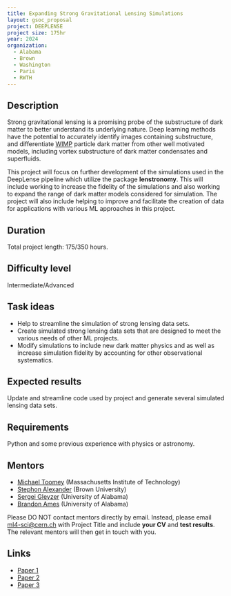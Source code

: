 ```yaml
---
title: Expanding Strong Gravitational Lensing Simulations 
layout: gsoc_proposal
project: DEEPLENSE
project size: 175hr
year: 2024
organization:
  - Alabama
  - Brown
  - Washington
  - Paris
  - RWTH
---
```


## Description
Strong gravitational lensing is a promising probe of the substructure of dark matter to better understand its underlying nature. Deep learning methods have the potential to accurately identify images containing substructure, and differentiate [WIMP](https://en.wikipedia.org/wiki/Weakly_interacting_massive_particles) particle dark matter from other well motivated models, including vortex substructure of dark matter condensates and superfluids.

This project will focus on further development of the simulations used in the DeepLense pipeline which utilize the package __lenstronomy__. This will include working to increase the fidelity of the simulations and also working to expand the range of dark matter models considered for simulation. The project will also include helping to improve and facilitate the creation of data for applications with various ML approaches in this project.

## Duration
Total project length: 175/350 hours.

## Difficulty level
Intermediate/Advanced

## Task ideas
* Help to streamline the simulation of strong lensing data sets.
* Create simulated strong lensing data sets that are designed to meet the various needs of other ML projects.
* Modify simulations to include new dark matter physics and as well as increase simulation fidelity by accounting for other observational systematics.

## Expected results
Update and streamline code used by project and generate several simulated lensing data sets.

## Requirements
Python and some previous experience with physics or astronomy.

## Mentors
  * [Michael Toomey](mailto:ml4-sci@cern.ch) (Massachusetts Institute of Technology)
  * [Stephon Alexander](mailto:ml4-sci@cern.ch) (Brown University)
  * [Sergei Gleyzer](mailto:ml4-sci@cern.ch) (University of Alabama)
  * [Brandon Ames](mailto:ml4-sci@cern.ch) (University of Alabama)

Please DO NOT contact mentors directly by email. Instead, please email [ml4-sci@cern.ch](mailto:ml4-sci@cern.ch) with Project Title and include **your CV** and **test results**. The relevant mentors will then get in touch with you. 


## Links
  * [Paper 1](https://arxiv.org/abs/2008.12731)
  * [Paper 2](https://arxiv.org/abs/1909.07346)
  * [Paper 3](https://arxiv.org/abs/2112.12121)

